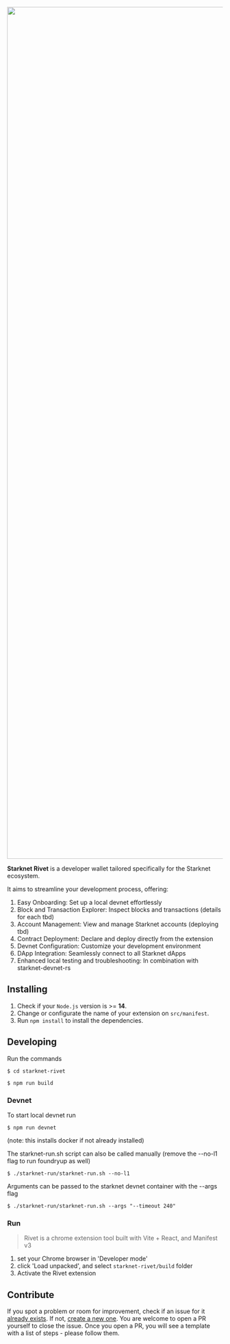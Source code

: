 <!-- logo -->
<p align="center">
  <img width="1990" alt="Group 33" src="https://github.com/0xSpaceShard/starknet-rivet/assets/2848732/612502d7-68d1-4ed5-bcfa-bde1bdda89dc">
</p>

**Starknet Rivet** is a developer wallet tailored specifically for the Starknet ecosystem. 

It aims to streamline your development process, offering:

1. Easy Onboarding: Set up a local devnet effortlessly
2. Block and Transaction Explorer: Inspect blocks and transactions (details for each tbd)
3. Account Management: View and manage Starknet accounts (deploying tbd)
4. Contract Deployment: Declare and deploy directly from the extension
5. Devnet Configuration: Customize your development environment
6. DApp Integration: Seamlessly connect to all Starknet dApps
7. Enhanced local testing and troubleshooting: In combination with starknet-devnet-rs 

## Installing

1. Check if your `Node.js` version is >= **14**.
2. Change or configurate the name of your extension on `src/manifest`.
3. Run `npm install` to install the dependencies.

## Developing

Run the commands

```shell
$ cd starknet-rivet

$ npm run build
```

### Devnet

To start local devnet run

```shell
$ npm run devnet
```

(note: this installs docker if not already installed)

The starknet-run.sh script can also be called manually (remove the --no-l1 flag to run foundryup as well)

```shell
$ ./starknet-run/starknet-run.sh --no-l1
```

Arguments can be passed to the starknet devnet container with the --args flag

```shell
$ ./starknet-run/starknet-run.sh --args "--timeout 240"
```


### Run

> Rivet is a chrome extension tool built with Vite + React, and Manifest v3

1. set your Chrome browser in 'Developer mode'
2. click 'Load unpacked', and select `starknet-rivet/build` folder
3. Activate the Rivet extension

## Contribute

If you spot a problem or room for improvement, check if an issue for it [already exists](https://github.com/0xSpaceShard/starknet-rivet/issues). If not, [create a new one](https://github.com/0xSpaceShard/starknet-rivet/issues/new). You are welcome to open a PR yourself to close the issue. Once you open a PR, you will see a template with a list of steps - please follow them.
